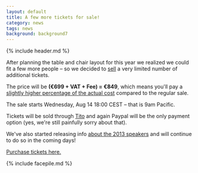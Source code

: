 ```yaml
---
layout: default
title: A few more tickets for sale!
category: news
tags: news
background: background7
---
```


{% include header.md %}

After planning the table and chair layout for this year we realized we could fit a few more people – so we decided to <a href="https://tito.io/jsconfeu/jsconf-eu-2013">sell</a> a very limited number of additional tickets.

The price will be <strong>(€699 + VAT + Fee) = €849</strong>, which means you'll pay a <a href="http://jsbin.com/awixot/1/quiet" target="_blank">slightly higher percentage of the actual cost</a> compared to the regular sale.

The sale starts Wednesday, Aug 14 18:00 CEST – that is 9am Pacific.

Tickets will be sold through <a href="https://tito.io/jsconfeu/jsconf-eu-2013">Tito</a> and again Paypal will be the only payment option (yes, we're still painfully sorry about that).

We've also started releasing info <a href="/speakers/">about the 2013 speakers</a> and will continue to do so in the coming days!

<p><a href="https://tito.io/jsconfeu/jsconf-eu-2013">Purchase tickets here.</a></p>

{% include facepile.md %}